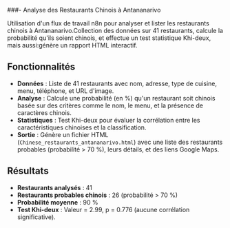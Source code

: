 ###- Analyse des Restaurants Chinois à Antananarivo


Utilisation d'un flux de travail n8n pour analyser et lister les restaurants chinois à Antananarivo.Collection des données sur 41 restaurants, calcule la probabilité qu'ils soient chinois, et effectue un test statistique Khi-deux, mais aussi:génère un rapport HTML interactif.

## Fonctionnalités
- **Données** : Liste de 41 restaurants avec nom, adresse, type de cuisine, menu, téléphone, et URL d'image.
- **Analyse** : Calcule une probabilité (en %) qu'un restaurant soit chinois basée sur des critères comme le nom, le menu, et la présence de caractères chinois.
- **Statistiques** : Test Khi-deux pour évaluer la corrélation entre les caractéristiques chinoises et la classification.
- **Sortie** : Génère un fichier HTML (`Chinese_restaurants_antananarivo.html`) avec une liste des restaurants probables (probabilité > 70 %), leurs détails, et des liens Google Maps.

## Résultats
- **Restaurants analysés** : 41
- **Restaurants probables chinois** : 26 (probabilité > 70 %)
- **Probabilité moyenne** : 90 %
- **Test Khi-deux** : Valeur = 2.99, p = 0.776 (aucune corrélation significative).
